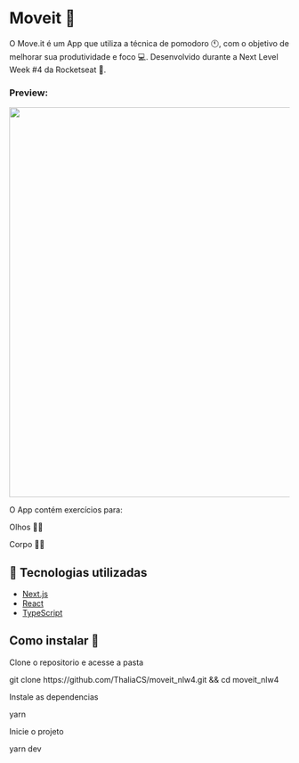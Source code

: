 # Moveit 📌

O Move.it é um App que utiliza a técnica de pomodoro 🕚, com o objetivo de melhorar sua produtividade e foco 💻. Desenvolvido durante a Next Level Week #4 da Rocketseat 💯.

### Preview:

<img src="https://media.giphy.com/media/vsspfAEQOGvRfH1lOW/giphy.gif" style="width:700px;"/>

O App contém exercícios para:

Olhos 👀🧠

Corpo 💪🦵

## 🚀 Tecnologias utilizadas

<ul>
<li><a href="https://nextjs.org/" rel="nofollow">Next.js</a></li>
<li><a href="https://reactjs.org" rel="nofollow">React</a></li>
<li><a href="https://www.typescriptlang.org/" rel="nofollow">TypeScript</a></li>
</ul>

## Como instalar 🧩

Clone o repositorio e acesse a pasta 
<p class="adding"> git clone https://github.com/ThaliaCS/moveit_nlw4.git && cd moveit_nlw4 

Instale as dependencias

yarn 

Inicie o projeto

yarn dev

</p>

